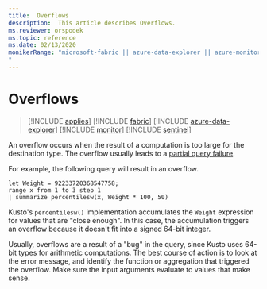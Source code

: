 ```yaml
---
title:  Overflows
description:  This article describes Overflows.
ms.reviewer: orspodek
ms.topic: reference
ms.date: 02/13/2020
monikerRange: "microsoft-fabric || azure-data-explorer || azure-monitor || microsoft-sentinel 
"
---
```

# Overflows

> [!INCLUDE [applies](../includes/applies-to-version/applies.md)] [!INCLUDE [fabric](../includes/applies-to-version/fabric.md)] [!INCLUDE [azure-data-explorer](../includes/applies-to-version/azure-data-explorer.md)] [!INCLUDE [monitor](../includes/applies-to-version/monitor.md)] [!INCLUDE [sentinel](../includes/applies-to-version/sentinel.md)] 


An overflow occurs when the result of a computation is too large for the destination type.
The overflow usually leads to a [partial query failure](partial-query-failures.md).

For example, the following query will result in an overflow.

```kusto
let Weight = 92233720368547758;
range x from 1 to 3 step 1
| summarize percentilesw(x, Weight * 100, 50)
```

Kusto's `percentilesw()` implementation accumulates the `Weight` expression for values that are "close enough".
In this case, the accumulation triggers an overflow because it doesn't fit into a signed 64-bit integer.

Usually, overflows are a result of a "bug" in the query, since Kusto uses 64-bit types for arithmetic computations.
The best course of action is to look at the error message, and identify the function or aggregation that triggered the overflow. Make sure the input arguments evaluate to values that make sense.
